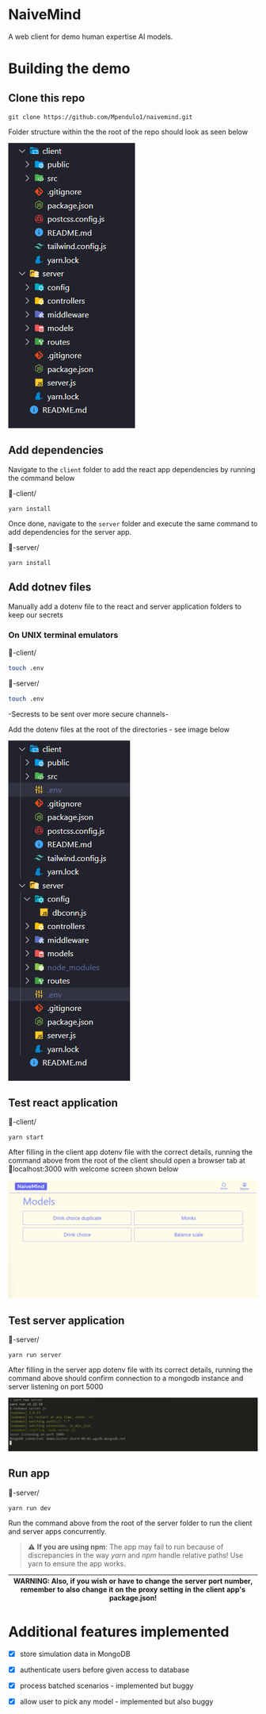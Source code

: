 # NaiveMind
A web client for demo human expertise AI models.

# Building the demo
## Clone this repo
```git
git clone https://github.com/Mpendulo1/naivemind.git
```
Folder structure within the the root of the repo should look as seen below

![showing initial repo folder structure](https://github.com/Mpendulo1/naivemind/blob/master/initial-repo-structure.png?raw=true)

## Add dependencies
Navigate to the `client` folder to add the react app dependencies by running the command below

📂-client/
```
yarn install
```
Once done, navigate to the `server` folder and execute the same command to add dependencies for the server app.

📂-server/
```
yarn install
```

## Add dotnev files
Manually add a dotenv file to the react and server application folders to keep our secrets
### On UNIX terminal emulators
📂-client/
```bash
touch .env
```
📂-server/
```bash
touch .env
```
-Secrests to be sent over more secure channels-

Add the dotenv files at the root of the directories - see image below

![showing repo folder structure with env files](https://github.com/Mpendulo1/naivemind/blob/master/repo-structure-with-envs.png?raw=true)

## Test react application
📂-client/
```
yarn start
```
After filling in the client app dotenv file with the correct details, running the command above from the root of the client should open a browser tab at 🔗localhost:3000 with welcome screen shown below

![showing react app screenshot](https://github.com/Mpendulo1/naivemind/blob/master/react-app-snapshot.png?raw=true)

## Test server application
📂-server/
```
yarn run server
```
After filling in the server app dotenv file with its correct details, running the command above should confirm connection to a mongodb instance and server listening on port 5000

![showing terminal](https://github.com/Mpendulo1/naivemind/blob/master/server-app-snapshot.png?raw=true)

## Run app
📂-server/
```
yarn run dev
```
Run the command above from the root of the server folder to run the client and server apps concurrently. 

> :warning: **If you are using npm**: The app may fail to run because of discrepancies in the way _yarn_ and _npm_ handle relative paths! Use yarn to ensure the app works.

| WARNING: Also, if you wish or have to change the server port number, remember to also change it on the proxy setting in the client app's package.json! |
| --- |

# Additional features implemented
- [x] store simulation data in MongoDB
- [x] authenticate users before given access to database
- [x] process batched scenarios - implemented but buggy
- [x] allow user to pick any model - implemented but also buggy




